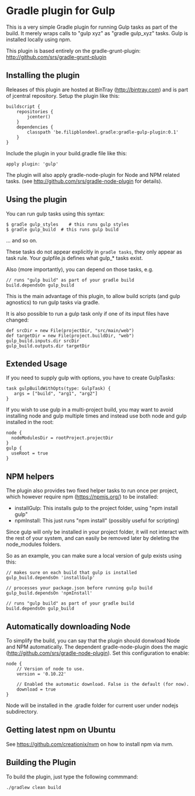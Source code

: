Gradle plugin for Gulp
=======================

This is a very simple Gradle plugin for running Gulp tasks as part of the build.
It merely wraps calls to "gulp xyz" as "gradle gulp_xyz" tasks. Gulp is installed locally using npm.

This plugin is based entirely on the gradle-grunt-plugin: http://github.com/srs/gradle-grunt-plugin

Installing the plugin
---------------------

Releases of this plugin are hosted at BinTray (http://bintray.com) and is part of jcentral repository.
Setup the plugin like this:

    buildscript {
    	repositories {
    		jcenter()
    	}
    	dependencies {
    		classpath 'be.filipblondeel.gradle:gradle-gulp-plugin:0.1'
    	}
    }

Include the plugin in your build.gradle file like this:

    apply plugin: 'gulp'

The plugin will also apply gradle-node-plugin for Node and NPM related tasks. (see http://github.com/srs/gradle-node-plugin for details).

Using the plugin
----------------

You can run gulp tasks using this syntax:

    $ gradle gulp_styles    # this runs gulp styles
    $ gradle gulp_build  # this runs gulp build

... and so on.

These tasks do not appear explicitly in `gradle tasks`, they only appear as task rule.
Your gulpfile.js defines what gulp_* tasks exist.

Also (more importantly), you can depend on those tasks, e.g.

    // runs "gulp build" as part of your gradle build
    build.dependsOn gulp_build

This is the main advantage of this plugin, to allow build
scripts (and gulp agnostics) to run gulp tasks via gradle.

It is also possible to run a gulp task only if one of its input files have changed:

    def srcDir = new File(projectDir, "src/main/web")
    def targetDir = new File(project.buildDir, "web")
    gulp_build.inputs.dir srcDir
    gulp_build.outputs.dir targetDir

Extended Usage
--------------

If you need to supply gulp with options, you have to create GulpTasks:

    task gulpBuildWithOpts(type: GulpTask) {
       args = ["build", "arg1", "arg2"]
    }

If you wish to use gulp in a multi-project build, you may
want to avoid installing node and gulp multiple times and
instead use both node and gulp installed in the root:

    node {
      nodeModulesDir = rootProject.projectDir
    }
    gulp {
      useRoot = true
    }

NPM helpers
-----------

The plugin also provides two fixed helper tasks to run once per project, which
however require npm (https://npmjs.org/) to be installed:

 - installGulp: This installs gulp to the project folder, using "npm install gulp"
 - npmInstall: This just runs "npm install" (possibly useful for scripting)

Since gulp will only be installed in your project folder, it will not
interact with the rest of your system, and can easily be removed later by
deleting the node_modules folders.

So as an example, you can make sure a local version of gulp exists using this:

    // makes sure on each build that gulp is installed
    gulp_build.dependsOn 'installGulp'

    // processes your package.json before running gulp build
    gulp_build.dependsOn 'npmInstall'

    // runs "gulp build" as part of your gradle build
    build.dependsOn gulp_build


Automatically downloading Node
------------------------------

To simplify the build, you can say that the plugin should donwload Node and NPM automatically. The dependent
gradle-node-plugin does the magic (http://github.com/srs/gradle-node-plugin). Set this configuration to enable:

    node {
        // Version of node to use.
        version = '0.10.22'

        // Enabled the automatic download. False is the default (for now).
        download = true
    }

Node will be installed in the .gradle folder for current user under nodejs subdirectory.

Getting latest npm on Ubuntu
----------------------------

See https://github.com/creationix/nvm on how to install npm via nvm.

Building the Plugin
-------------------

To build the plugin, just type the following commmand:

    ./gradlew clean build
